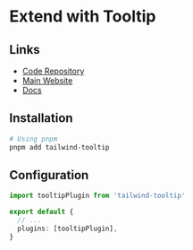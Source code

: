# Extend with Tooltip

## Links

- [Code Repository](https://github.com/SantiMit1/tailwind-tooltip/tree/main)
- [Main Website](https://tailwind-tooltip.vercel.app)
- [Docs](https://github.com/SantiMit1/tailwind-tooltip/blob/main/README.md)

## Installation

```sh
# Using pnpm
pnpm add tailwind-tooltip
```

## Configuration

```ts
import tooltipPlugin from 'tailwind-tooltip'

export default {
  // ...
  plugins: [tooltipPlugin],
}
```
